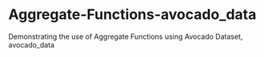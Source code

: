 # Aggregate-Functions-avocado_data
Demonstrating the use of Aggregate Functions using Avocado Dataset, avocado_data
